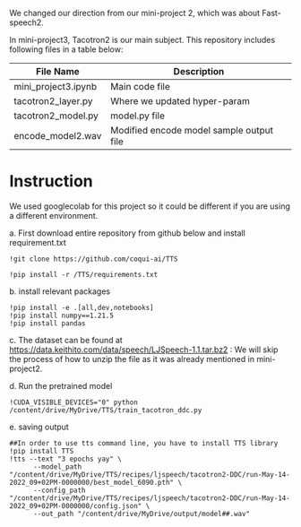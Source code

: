We changed our direction from our mini-project 2, which was about Fast-speech2.

In mini-project3, Tacotron2 is our main subject. This repository includes following files in a table below:


File Name | Description
------------- | -------------
mini_project3.ipynb | Main code file 
tacotron2_layer.py  | Where we updated hyper-param
tacotron2_model.py  | model.py file
encode_model2.wav   | Modified encode model sample output file


<h1> Instruction </h1>

We used googlecolab for this project so it could be different if you are using a different environment. <br />

a. First download entire repository from github below and install requirement.txt


```
!git clone https://github.com/coqui-ai/TTS
```
```
!pip install -r /TTS/requirements.txt
```


b. install relevant packages 

```
!pip install -e .[all,dev,notebooks] 
!pip install numpy==1.21.5
!pip install pandas
```

c. The dataset can be found at https://data.keithito.com/data/speech/LJSpeech-1.1.tar.bz2 : We will skip the process of how to unzip the file as it was already mentioned in mini-project2. 


d. Run the pretrained model
```
!CUDA_VISIBLE_DEVICES="0" python /content/drive/MyDrive/TTS/train_tacotron_ddc.py
```
e. saving output

```
##In order to use tts command line, you have to install TTS library 
!pip install TTS
!tts --text "3 epochs yay" \
      --model_path "/content/drive/MyDrive/TTS/recipes/ljspeech/tacotron2-DDC/run-May-14-2022_09+02PM-0000000/best_model_6090.pth" \
      --config_path "/content/drive/MyDrive/TTS/recipes/ljspeech/tacotron2-DDC/run-May-14-2022_09+02PM-0000000/config.json" \
      --out_path "/content/drive/MyDrive/output/model##.wav"
```





